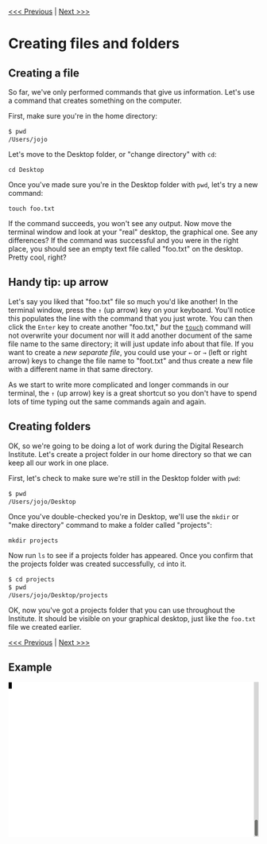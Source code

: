 [<<< Previous](navigation.md) | [Next >>>](creating_a_cheat_sheet.md)

# Creating files and folders

## Creating a file

So far, we've only performed commands that give us information. Let's use a command that creates something on the computer. 

First, make sure you're in the home directory:

```
$ pwd
/Users/jojo
```

Let's move to the Desktop folder, or "change directory" with `cd`:

```
cd Desktop
```

Once you've made sure you're in the Desktop folder with `pwd`, let's try a new command:

```
touch foo.txt
```

If the command succeeds, you won't see any output. Now move the terminal window and look at your "real" desktop, the graphical one. See any differences? If the command was successful and you were in the right place, you should see an empty text file called "foo.txt" on the desktop. Pretty cool, right?

## Handy tip: up arrow

Let's say you liked that "foo.txt" file so much you'd like another! In the terminal window, press the `↑` (up arrow) key on your keyboard. You'll notice this populates the line with the command that you just wrote. You can then click the `Enter` key to create another "foo.txt," *but* the [`touch`](https://en.wikipedia.org/wiki/Touch_(Unix)) command will not overwrite your document nor will it add another document of the same file name to the same directory; it will just update info about that file. If you want to create a *new separate file*, you could use your `←` or `→` (left or right arrow) keys to change the file name to "foot.txt" and thus create a new file with a different name in that same directory. 

As we start to write more complicated and longer commands in our terminal, the `↑` (up arrow) key is a great shortcut so you don't have to spend lots of time typing out the same commands again and again. 

## Creating folders

OK, so we're going to be doing a lot of work during the Digital Research Institute. Let's create a project folder in our home directory so that we can keep all our work in one place.

First, let's check to make sure we're still in the Desktop folder with `pwd`:

```
$ pwd
/Users/jojo/Desktop
```

Once you've double-checked you're in Desktop, we'll use the `mkdir` or "make directory" command to make a folder called "projects":

```
mkdir projects
```

Now run `ls` to see if a projects folder has appeared. Once you confirm that the projects folder was created successfully, `cd` into it. 

```
$ cd projects
$ pwd
/Users/jojo/Desktop/projects
```

OK, now you've got a projects folder that you can use throughout the Institute. It should be visible on your graphical desktop, just like the `foo.txt` file we created earlier. 

[<<< Previous](navigation.md) | [Next >>>](creating_a_cheat_sheet.md)

## Example

![Creating files and folders](make-file-folder.gif)
